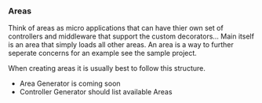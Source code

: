 ### Areas
Think of areas as micro applications that can have thier own set of controllers and middleware that support the custom decorators... Main itself is an area that simply loads all other areas. An area is a way to further seperate concerns for an example see the sample project.

When creating areas it is usually best to follow this structure. 
  - Area Generator is coming soon 
  - Controller Generator should list available Areas
